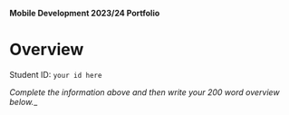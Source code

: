 **Mobile Development 2023/24 Portfolio**
# Overview

Student ID: `your id here`

_Complete the information above and then write your 200 word overview below.__